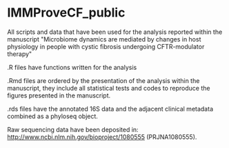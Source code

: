 # IMMProveCF_public
All scripts and data that have been used for the analysis reported within the manuscript "Microbiome dynamics are mediated by changes in host physiology in people with cystic fibrosis undergoing CFTR-modulator therapy"

.R files have functions written for the analysis

.Rmd files are ordered by the presentation of the analysis within the manuscript, they include all statistical tests and codes to reproduce the figures presented in the manuscript.

.rds files have the annotated 16S data and the adjacent clinical metadata combined as a phyloseq object.

Raw sequencing data have been deposited in: http://www.ncbi.nlm.nih.gov/bioproject/1080555 (PRJNA1080555).

